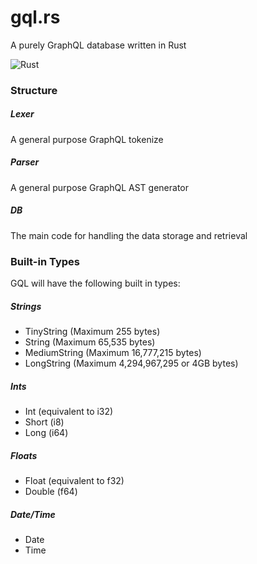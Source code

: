 # gql.rs
A purely GraphQL database written in Rust

![Rust](https://github.com/ssedrick/gql.rs/workflows/Rust/badge.svg)

### Structure
##### Lexer
A general purpose GraphQL tokenize

##### Parser
A general purpose GraphQL AST generator

##### DB
The main code for handling the data storage and retrieval



### Built-in Types
GQL will have the following built in types:

##### Strings
* TinyString (Maximum 255 bytes)
* String (Maximum 65,535 bytes)
* MediumString (Maximum 16,777,215 bytes)
* LongString (Maximum 4,294,967,295 or 4GB bytes)

##### Ints
* Int (equivalent to i32)
* Short (i8)
* Long (i64)

##### Floats
* Float (equivalent to f32)
* Double (f64)

##### Date/Time
* Date
* Time
